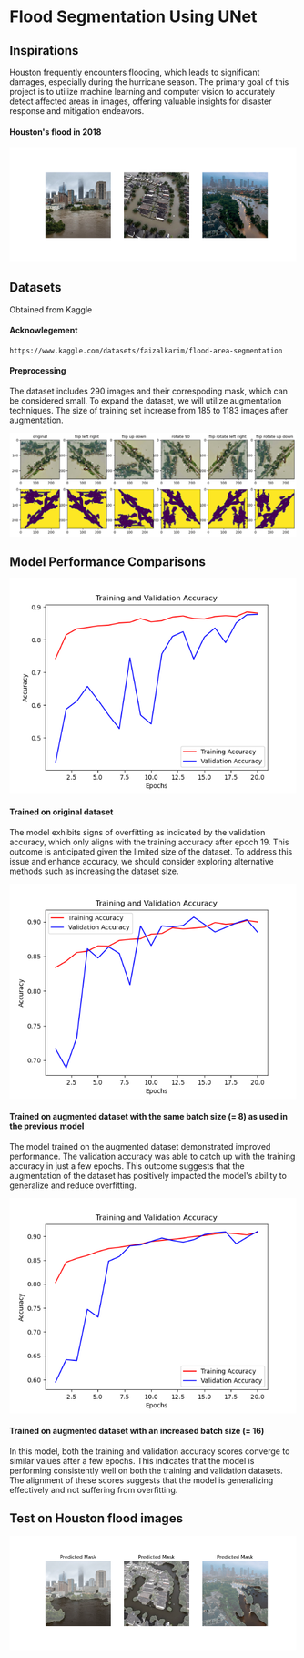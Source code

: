 # Flood Segmentation Using UNet

## Inspirations

Houston frequently encounters flooding, which leads to significant damages, especially during the hurricane season. The primary goal of this project is to utilize machine learning and computer vision to accurately detect affected areas in images, offering valuable insights for disaster response and mitigation endeavors.

#### Houston's flood in 2018
![Houston](images/houston.png)

## Datasets

Obtained from Kaggle

#### Acknowlegement
```
https://www.kaggle.com/datasets/faizalkarim/flood-area-segmentation
```

#### Preprocessing 

The dataset includes 290 images and their correspoding mask, which can be considered small. To expand the dataset, we will utilize augmentation techniques. The size of training set increase from 185 to 1183 images after augmentation.


![Augment](images/augment.png)

## Model Performance Comparisons

![Original](plots/Accuracy_on_Original_Dataset.png)
#### Trained on original dataset


The model exhibits signs of overfitting as indicated by the validation accuracy, which only aligns with the training accuracy after epoch 19. This outcome is anticipated given the limited size of the dataset. To address this issue and enhance accuracy, we should consider exploring alternative methods such as increasing the dataset size.


![Augmentation](plots/Accuracy_on_Augmented_Dataset_Batch8.png)
#### Trained on augmented dataset with the same batch size (= 8) as used in the previous model

The model trained on the augmented dataset demonstrated improved performance. The validation accuracy was able to catch up with the training accuracy in just a few epochs. This outcome suggests that the augmentation of the dataset has positively impacted the model's ability to generalize and reduce overfitting.


![Augmentation](plots/Accuracy_on_Augmented_Dataset_Batch16.png)
#### Trained on augmented dataset with an increased batch size (= 16) 

In this model, both the training and validation accuracy scores converge to similar values after a few epochs. This indicates that the model is performing consistently well on both the training and validation datasets. The alignment of these scores suggests that the model is generalizing effectively and not suffering from overfitting.


## Test on Houston flood images

![Houston](images/houston_predicted.png)


